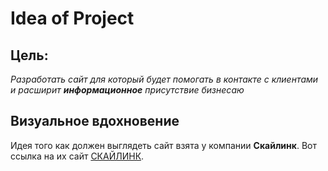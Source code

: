 # Idea of Project
## Цель:
*Разработать сайт для который будет помогать в контакте с клиентами и расширит **информационное** присутствие бизнесаю*

## Визуальное вдохновение
Идея того как должен выглядеть сайт взята у компании **Скайлинк**. 
Вот ссылка на их сайт [СКАЙЛИНК](http://lte.skylink.ru/).